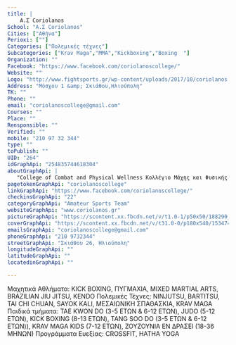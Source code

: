 ```yaml
---
title: |
    Α.Σ Coriolanos
School: "Α.Σ Coriolanos"
Cities: ["Αθήνα"]
Perioxi: [""]
Categories: ["Πολεμικές τέχνες"]
Subcategories: ["Krav Maga","MMA","Kickboxing","Boxing  "]
Organization: ""
Facebook: "https://www.facebook.com/coriolanoscollege/"
Website: ""
Logo: "http://www.fightsports.gr/wp-content/uploads/2017/10/coriolanos.jpg"
Address: "Μόσχου 1 &amp; Σκιάθου,Ηλιούπολη"
TK: ""
Phone: ""
email: "coriolanoscollege@gmail.com"
Courses: ""
Place: ""
Rensponsible: ""
Verified: ""
mobile: "210 97 32 344"
type: ""
toPublish: ""
UID: "264"
idGraphApi: "254835744618304"
aboutGraphApi: | 
   "College of Combat and Physical Wellness Κολλέγιο Μάχης και Φυσικής Ευεξίας"
pagetokenGraphApi: "coriolanoscollege"
linkGraphApi: "https://www.facebook.com/coriolanoscollege/"
checkinsGraphApi: "22"
categoryGraphApi: "Amateur Sports Team"
websiteGraphApi: "www.coriolanos.gr"
pictureGraphApi: "https://scontent.xx.fbcdn.net/v/t1.0-1/p50x50/188290_334457883322756_92954993_n.jpg?oh=066ae5eb633b93f6a08a87326a7c1cb0&amp;oe=5B4C7FAF"
coverGraphApi: "https://scontent.xx.fbcdn.net/v/t31.0-0/p180x540/1534740_448624155239461_147627936_o.jpg?oh=177430bcc8aa0bd473d04093fec2a439&amp;oe=5B0C12B4"
emailsGraphApi: "coriolanoscollege@gmail.com"
phoneGraphApi: "210 9732344"
streetGraphApi: "Σκιάθου 26, Ηλιούπολη"
longitudeGraphApi: ""
latitudeGraphApi: ""
locatedinGraphApi: ""

---
```


Mαχητικά Αθλήματα: KICK BOXING, ΠΥΓΜΑΧΙΑ, MIXED MARTIAL ARTS, BRAZILIAN JIU JITSU, KENDO Πολεμικές Τέχνες: NINJUTSU, BARTITSU, TAI CHI CHUAN, SAYOK KALI, ΜΕΣΑΙΩΝΙΚΗ ΣΠΑΘΑΣΚΙΑ, KRAV MAGA Παιδικά τμήματα: TAE KWON DO (3-5 ΕΤΩΝ &amp; 6-12 ΕΤΩΝ), JUDO (5-12 ΕΤΩΝ), KICK BOXING (8-13 ΕΤΩΝ), TANG SOO DO (3-5 ΕΤΩΝ &amp; 6-12 ΕΤΩΝ)), KRAV MAGA KIDS (7-12 ΕΤΩΝ), ZOYZOYNΙΑ ΕΝ ΔΡΑΣΕΙ (18-36 ΜΗΝΩΝ) Προγράμματα Ευεξίας: CROSSFIT, HATHA YOGA

